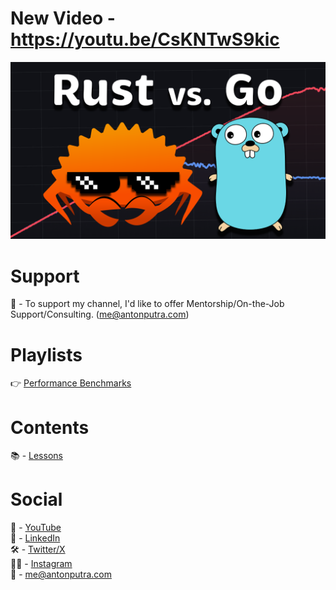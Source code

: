 # New Video - https://youtu.be/CsKNTwS9kic

[<img src="assets/243.png?raw=true">](https://youtu.be/CsKNTwS9kic)

# Support

🔴 - To support my channel, I'd like to offer Mentorship/On-the-Job Support/Consulting. (me@antonputra.com)

# Playlists

👉 [Performance Benchmarks](https://youtube.com/playlist?list=PLiMWaCMwGJXmcDLvMQeORJ-j_jayKaLVn&si=p-UOaVM_6_SFx52H)

# Contents

📚 - [Lessons](docs/contents.md)

# Social

🎥 - [YouTube](https://www.youtube.com/c/AntonPutra)  
💼 - [LinkedIn](https://www.linkedin.com/in/anton-putra)  
🛠️ - [Twitter/X](https://x.com/antonvputra)  
🙋‍♂️ - [Instagram](https://www.instagram.com/aputrabay)  
📨 - me@antonputra.com
